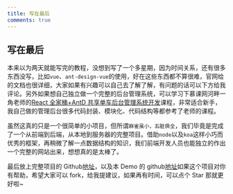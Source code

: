 ```yaml
---
title: 写在最后
comments: true
---
```


## 写在最后

本来以为两天就能写完的教程，没想到写了一个多星期，因为时间关系，还有很多东西没写，比如`vue`、`ant-design-vue`的使用，好在这些东西都不算很难，官网给的文档也很详细，大家如果有兴趣可以自己去了解了解，有问题的话可以下方给我评论。另外如果想自己独立做一个完整的后台管理系统，可以学习下慕课网河畔一角老师的[React 全家桶+AntD
共享单车后台管理系统开发](https://coding.imooc.com/class/236.html)课程，非常适合新手，我自己做的管理后台很多代码封装、模块化、代码结构等都参考了老师的课程。

虽然这真的只是一个很简单的小项目，但所谓`麻雀虽小，五脏俱全`，我们毕竟是完成了一个从前端到后端，从本地到服务器的完整项目。借助`node`以及`koa`这样小巧而优秀的框架，再稍微了解一点数据结构的知识，我们前端开发人员也能独立的作出一个完整的网站出来，想想真的是太棒了。

最后放上完整项目的 Github[地址](https://github.com/GongJS/vue-antd-management)，以及本 Demo 的 github[地址](https://github.com/GongJS/koa-demo)如果这个项目对你有帮助，希望大家可以 fork，给我提建议，如果再有时间，可以点个 Star 那就更好啦~
